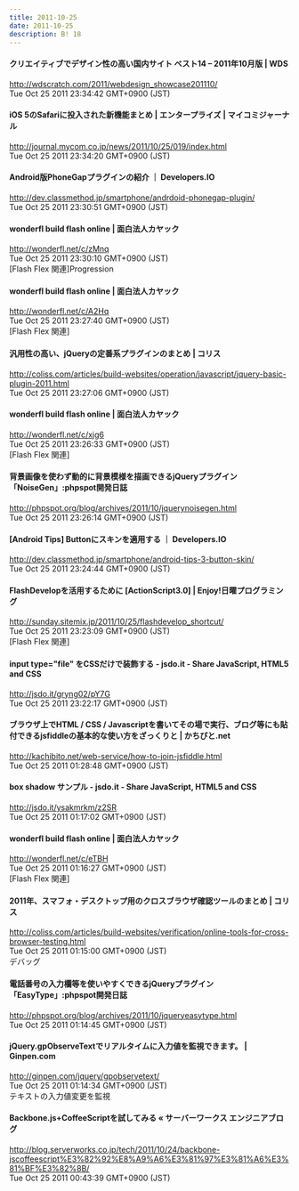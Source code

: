 ```yaml
---
title: 2011-10-25
date: 2011-10-25
description: B! 18
---
```


#### クリエイティブでデザイン性の高い国内サイト ベスト14 – 2011年10月版  | WDS
http://wdscratch.com/2011/webdesign_showcase201110/<br>
Tue Oct 25 2011 23:34:42 GMT+0900 (JST)<br>


#### iOS 5のSafariに投入された新機能まとめ | エンタープライズ | マイコミジャーナル
http://journal.mycom.co.jp/news/2011/10/25/019/index.html<br>
Tue Oct 25 2011 23:34:20 GMT+0900 (JST)<br>


#### Android版PhoneGapプラグインの紹介 ｜ Developers.IO
http://dev.classmethod.jp/smartphone/andrdoid-phonegap-plugin/<br>
Tue Oct 25 2011 23:30:51 GMT+0900 (JST)<br>


#### wonderfl build flash online | 面白法人カヤック
http://wonderfl.net/c/zMnq<br>
Tue Oct 25 2011 23:30:10 GMT+0900 (JST)<br>
[Flash Flex 関連]Progression


#### wonderfl build flash online | 面白法人カヤック
http://wonderfl.net/c/A2Hq<br>
Tue Oct 25 2011 23:27:40 GMT+0900 (JST)<br>
[Flash Flex 関連]


####   汎用性の高い、jQueryの定番系プラグインのまとめ | コリス
http://coliss.com/articles/build-websites/operation/javascript/jquery-basic-plugin-2011.html<br>
Tue Oct 25 2011 23:27:06 GMT+0900 (JST)<br>


#### wonderfl build flash online | 面白法人カヤック
http://wonderfl.net/c/xjg6<br>
Tue Oct 25 2011 23:26:33 GMT+0900 (JST)<br>
[Flash Flex 関連]


#### 背景画像を使わず動的に背景模様を描画できるjQueryプラグイン「NoiseGen」:phpspot開発日誌
http://phpspot.org/blog/archives/2011/10/jquerynoisegen.html<br>
Tue Oct 25 2011 23:26:14 GMT+0900 (JST)<br>


#### [Android Tips] Buttonにスキンを適用する ｜ Developers.IO
http://dev.classmethod.jp/smartphone/android-tips-3-button-skin/<br>
Tue Oct 25 2011 23:24:44 GMT+0900 (JST)<br>


####  FlashDevelopを活用するために [ActionScript3.0] | Enjoy!日曜プログラミング
http://sunday.sitemix.jp/2011/10/25/flashdevelop_shortcut/<br>
Tue Oct 25 2011 23:23:09 GMT+0900 (JST)<br>
[Flash Flex 関連]


#### input type="file" をCSSだけで装飾する - jsdo.it - Share JavaScript, HTML5 and CSS
http://jsdo.it/gryng02/pY7G<br>
Tue Oct 25 2011 23:22:17 GMT+0900 (JST)<br>


#### ブラウザ上でHTML / CSS / Javascriptを書いてその場で実行、ブログ等にも貼付できるjsfiddleの基本的な使い方をざっくりと | かちびと.net
http://kachibito.net/web-service/how-to-join-jsfiddle.html<br>
Tue Oct 25 2011 01:28:48 GMT+0900 (JST)<br>


#### box shadow サンプル - jsdo.it - Share JavaScript, HTML5 and CSS
http://jsdo.it/ysakmrkm/z2SR<br>
Tue Oct 25 2011 01:17:02 GMT+0900 (JST)<br>


#### wonderfl build flash online | 面白法人カヤック
http://wonderfl.net/c/eTBH<br>
Tue Oct 25 2011 01:16:27 GMT+0900 (JST)<br>
[Flash Flex 関連]


####   2011年、スマフォ・デスクトップ用のクロスブラウザ確認ツールのまとめ | コリス
http://coliss.com/articles/build-websites/verification/online-tools-for-cross-browser-testing.html<br>
Tue Oct 25 2011 01:15:00 GMT+0900 (JST)<br>
デバッグ


#### 電話番号の入力欄等を使いやすくできるjQueryプラグイン「EasyType」:phpspot開発日誌
http://phpspot.org/blog/archives/2011/10/jqueryeasytype.html<br>
Tue Oct 25 2011 01:14:45 GMT+0900 (JST)<br>


#### jQuery.gpObserveTextでリアルタイムに入力値を監視できます。 | Ginpen.com
http://ginpen.com/jquery/gpobservetext/<br>
Tue Oct 25 2011 01:14:34 GMT+0900 (JST)<br>
テキストの入力値変更を監視


#### Backbone.js+CoffeeScriptを試してみる « サーバーワークス エンジニアブログ
http://blog.serverworks.co.jp/tech/2011/10/24/backbone-jscoffeescript%E3%82%92%E8%A9%A6%E3%81%97%E3%81%A6%E3%81%BF%E3%82%8B/<br>
Tue Oct 25 2011 00:43:39 GMT+0900 (JST)<br>


